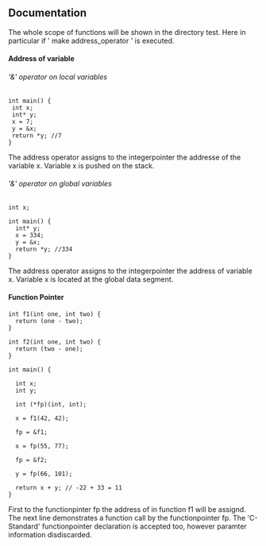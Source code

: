 ## Documentation

The  whole scope of functions will be shown in the directory test. Here in particular if  ' make address_operator ' is executed.

#### Address of variable

###### '&' operator on local variables

 ```
 int main() {
  int x;
  int* y;
  x = 7;
  y = &x;
  return *y; //7
}

 ```
The  address operator assigns to the integerpointer the addresse of the variable x. Variable x is  pushed on the stack.

###### '&' operator on global variables

```
int x;

int main() {
  int* y;
  x = 334;
  y = &x;
  return *y; //334
}
```

The address operator assigns to the integerpointer the address of variable x. Variable x is located at the global data segment.

#### Function Pointer

```
int f1(int one, int two) {
  return (one - two);
}

int f2(int one, int two) {
  return (two - one);
}

int main() {

  int x;
  int y;

  int (*fp)(int, int);

  x = f1(42, 42);

  fp = &f1;

  x = fp(55, 77);

  fp = &f2;

  y = fp(66, 101);

  return x + y; // -22 + 33 = 11
}

```
First to the functionpinter fp the address of in function f1 will be assignd.
The next line demonstrates a function call by the functionpointer fp.
The 'C-Standard' functionpointer declaration is accepted too, however paramter information disdiscarded.
